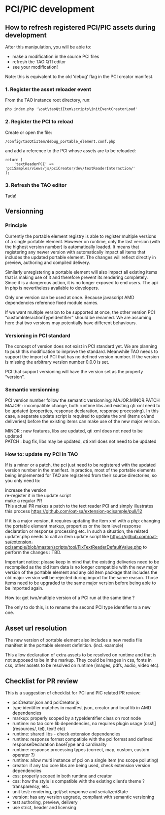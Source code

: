 <!--
author:
    - 'Somsack Sipasseuth'
created_at: '2016-09-21 14:53:47'
updated_at: '2016-11-02 10:42:37'
-->

PCI/PIC development
===================

How to refresh registered PCI/PIC assets during development
-----------------------------------------------------------

After this manipulation, you will be able to:

-   make a modification in the source PCI files
-   refresh the TAO QTI editor
-   see your modification!

Note: this is equivalent to the old ‘debug’ flag in the PCI creator manifest.

### 1. Register the asset reloader event

From the TAO instance root directory, run:

    php index.php '\oat\taoQtiItem\scripts\initEventCreatorLoad'

### 2. Register the PCI to reload

Create or open the file:

    /config/taoQtiItem/debug_portable_element.conf.php

and add a reference to the PCI whose assets are to be reloaded:

    return [
        'textReaderPCI' => 'pciSamples/views/js/pciCreator/dev/textReaderInteraction/'
    ];

### 3. Refresh the TAO editor

Tada!

Versionning
-----------

### Principle

Currently the portable element registry is able to register multiple versions of a single portable element. However on runtime, only the last version (with the highest version number) is automatically loaded. It means that registering any newer version with automatically impact all items that includes the updated portable element. The changes will reflect directly in preview, authoring and compiled delivery.<br/>

Similarly unregistering a portable element will also impact all existing items that is making use of it and therefore prevent its rendering completely. Since it is a dangerous action, it is no longer exposed to end users. The api in php is nevertheless available to developers.

Only one version can be used at once. Because javascript AMD dependencies reference fixed module names.<br/>

If we want multiple version to be supported at once, the other version PCI “customInteractionTypeIdentifier” should be renamed. We are assuming here that two versions may potentially have different behaviours.

### Versioning in PCI standard

The concept of version does not exist in PCI standard yet. We are planning to push this modification to improve the standard. Meanwhile TAO needs to support the import of PCI that has no defined version number. If the version is missing the arbitrary version number 0.0.0 is set.<br/>

PCI that support versioning will have the version set as the property “version”.

### Semantic versionning

PCI version number follow the semantic versionning: MAJOR.MINOR.PATCH\
MAJOR : incompatible change, both runtime libs and existing qti xml need to be updated (properties, response declaration, response processing). In this case, a separate update script is required to update the xml (items or/and deliveries) before the existing items can make use of the new major version.<br/>

MINOR : new features, libs are updated, qti xml does not need to be updated\
PATCH : bug fix, libs may be updated, qti xml does not need to be updated

### How to: update my PCI in TAO

If is a minor or a patch, the pci just need to be registered with the updated version number in the manifest. In practice, most of the portable elements being implemented for TAO are registered from their source directories, so you only need to:<br/>

increase the version\
re-register it in the update script\
make a regular PR\
This actual PR makes a patch to the text reader PCI and simply illustrates this process https://github.com/oat-sa/extension-pcisample/pull/12

If it is a major version, it requires updating the item xml with a php: changing the portable element markup, properties or the item level response declaration or response processing etc. In such a situation, the related updater.php needs to call an item update script like https://github.com/oat-sa/extension-pcisample/blob/master/scripts/tool/FixTextReaderDefaultValue.php to perform the changes : TBD.<br/>

Important notice: please keep in mind that the existing deliveries need to be recompiled as the old item data is no longer compatible with the new major version of the portable element and any old item package that includes the old major version will be rejected during import for the same reason. Those items need to be upgraded to the same major version before being able to be imported again.<br/>

How to: get two/multiple version of a PCI run at the same time ?<br/>

The only to do this, is to rename the second PCI type identifier to a new one.

Asset url resolution
--------------------

The new version of portable element also includes a new media file manifest in the portable element definition. (incl. example)

This allow declaration of extra assets to be resolved on runtime and that is not supposed to be in the markup. They could be images in css, fonts in css, other assets to be resolved on runtime (images, pdfs, audio, video etc).

Checklist for PR review
-----------------------

This is a suggestion of checklist for PCI and PIC related PR review:

-   pciCreator.json and pciCreator.js
-   type identifier matches in manifest json, creator and local lib in AMD dependencies
-   markup: properly scoped by a typeIdentifier class on root node
-   runtime: no tao core lib dependencies, no requires plugin usage (css![](resources/, tel), text! etc)
-   runtime: shared libs - check extension dependencies
-   runtime: response format compatible with the pci format and defined responseDeclaration baseType and cardinality
-   runtime: response processing types (correct, map, custom, custom operator ?)
-   runtime: allow multi instance of pci on a single item (no scope polluting)
-   creator: if any tao core libs are being used, check extension version dependencies
-   css: properly scoped in both runtime and creator
-   css: how the style is compatible with the existing client’s theme ? transparency, etc.
-   unit test: rendering, get/set response and serializedState
-   version: has any version upgrade, compliant with semantic versioning
-   test authoring, preview, delivery
-   use strict, header and licensing


